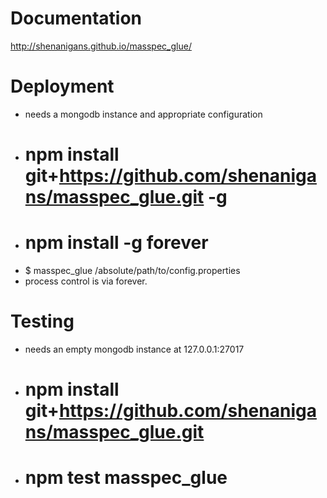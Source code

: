 
Documentation
=============
http://shenanigans.github.io/masspec_glue/

Deployment
==========
* needs a mongodb instance and appropriate configuration
* # npm install git+https://github.com/shenanigans/masspec_glue.git -g
* # npm install -g forever
* $ masspec_glue /absolute/path/to/config.properties
* process control is via forever.

Testing
=======
* needs an empty mongodb instance at 127.0.0.1:27017
* # npm install git+https://github.com/shenanigans/masspec_glue.git
* # npm test masspec_glue


